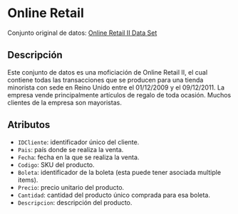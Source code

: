 # Online Retail

Conjunto original de datos: [Online Retail II Data Set](http://archive.ics.uci.edu/ml/datasets/Online+Retail+II)

## Descripción
Este conjunto de datos es una moficiación de Online Retail II, el cual contiene todas las transacciones que se producen para una tienda minorista con sede en Reino Unido entre el 01/12/2009 y el 09/12/2011. La empresa vende principalmente artículos de regalo de toda ocasión. Muchos clientes de la empresa son mayoristas.

## Atributos
- `IDCliente`: identificador único del cliente.
- `Pais`: país donde se realiza la venta.
- `Fecha`: fecha en la que se realiza la venta.
- `Codigo`: SKU del producto.
- `Boleta`: identificador de la boleta (esta puede tener asociada multiple items).
- `Precio`: precio unitario del producto.
- `Cantidad`: cantidad del producto único comprada para esa boleta.
- `Descripcion`: descripción del producto.
